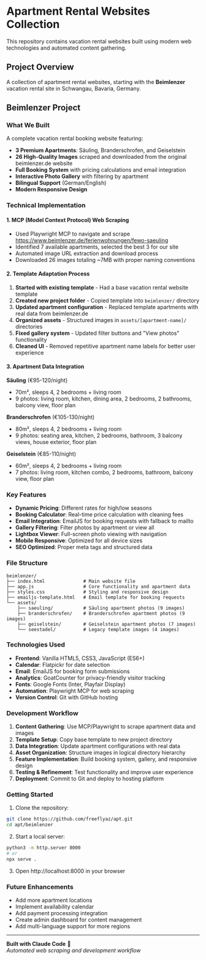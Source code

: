 # Apartment Rental Websites Collection

This repository contains vacation rental websites built using modern web technologies and automated content gathering.

## Project Overview

A collection of apartment rental websites, starting with the **Beimlenzer** vacation rental site in Schwangau, Bavaria, Germany.

## Beimlenzer Project

### What We Built

A complete vacation rental booking website featuring:
- **3 Premium Apartments**: Säuling, Branderschrofen, and Geiselstein
- **26 High-Quality Images** scraped and downloaded from the original beimlenzer.de website
- **Full Booking System** with pricing calculations and email integration
- **Interactive Photo Gallery** with filtering by apartment
- **Bilingual Support** (German/English)
- **Modern Responsive Design**

### Technical Implementation

#### 1. **MCP (Model Context Protocol) Web Scraping**
- Used Playwright MCP to navigate and scrape https://www.beimlenzer.de/ferienwohnungen/fewo-saeuling
- Identified 7 available apartments, selected the best 3 for our site
- Automated image URL extraction and download process
- Downloaded 26 images totaling ~7MB with proper naming conventions

#### 2. **Template Adaptation Process**
1. **Started with existing template** - Had a base vacation rental website template
2. **Created new project folder** - Copied template into `beimlenzer/` directory 
3. **Updated apartment configuration** - Replaced template apartments with real data from beimlenzer.de
4. **Organized assets** - Structured images in `assets/[apartment-name]/` directories
5. **Fixed gallery system** - Updated filter buttons and "View photos" functionality
6. **Cleaned UI** - Removed repetitive apartment name labels for better user experience

#### 3. **Apartment Data Integration**

**Säuling** (€95-120/night)
- 70m², sleeps 4, 2 bedrooms + living room
- 9 photos: living room, kitchen, dining area, 2 bedrooms, 2 bathrooms, balcony view, floor plan

**Branderschrofen** (€105-130/night) 
- 80m², sleeps 4, 2 bedrooms + living room
- 9 photos: seating area, kitchen, 2 bedrooms, bathroom, 3 balcony views, house exterior, floor plan

**Geiselstein** (€85-110/night)
- 60m², sleeps 4, 2 bedrooms + living room  
- 7 photos: living room, kitchen combo, 2 bedrooms, bathroom, balcony view, floor plan

### Key Features

- **Dynamic Pricing**: Different rates for high/low seasons
- **Booking Calculator**: Real-time price calculation with cleaning fees
- **Email Integration**: EmailJS for booking requests with fallback to mailto
- **Gallery Filtering**: Filter photos by apartment or view all
- **Lightbox Viewer**: Full-screen photo viewing with navigation
- **Mobile Responsive**: Optimized for all device sizes
- **SEO Optimized**: Proper meta tags and structured data

### File Structure

```
beimlenzer/
├── index.html              # Main website file
├── app.js                  # Core functionality and apartment data
├── styles.css              # Styling and responsive design
├── emailjs-template.html   # Email template for booking requests
└── assets/
    ├── saeuling/           # Säuling apartment photos (9 images)
    ├── branderschrofen/    # Branderschrofen apartment photos (9 images)
    ├── geiselstein/        # Geiselstein apartment photos (7 images)
    └── seestadel/          # Legacy template images (4 images)
```

### Technologies Used

- **Frontend**: Vanilla HTML5, CSS3, JavaScript (ES6+)
- **Calendar**: Flatpickr for date selection
- **Email**: EmailJS for booking form submissions
- **Analytics**: GoatCounter for privacy-friendly visitor tracking
- **Fonts**: Google Fonts (Inter, Playfair Display)
- **Automation**: Playwright MCP for web scraping
- **Version Control**: Git with GitHub hosting

### Development Workflow

1. **Content Gathering**: Use MCP/Playwright to scrape apartment data and images
2. **Template Setup**: Copy base template to new project directory
3. **Data Integration**: Update apartment configurations with real data
4. **Asset Organization**: Structure images in logical directory hierarchy  
5. **Feature Implementation**: Build booking system, gallery, and responsive design
6. **Testing & Refinement**: Test functionality and improve user experience
7. **Deployment**: Commit to Git and deploy to hosting platform

### Getting Started

1. Clone the repository:
```bash
git clone https://github.com/freeflyaz/apt.git
cd apt/beimlenzer
```

2. Start a local server:
```bash
python3 -m http.server 8000
# or
npx serve .
```

3. Open http://localhost:8000 in your browser

### Future Enhancements

- Add more apartment locations
- Implement availability calendar
- Add payment processing integration
- Create admin dashboard for content management
- Add multi-language support for more regions

---

**Built with Claude Code** 🤖  
*Automated web scraping and development workflow*